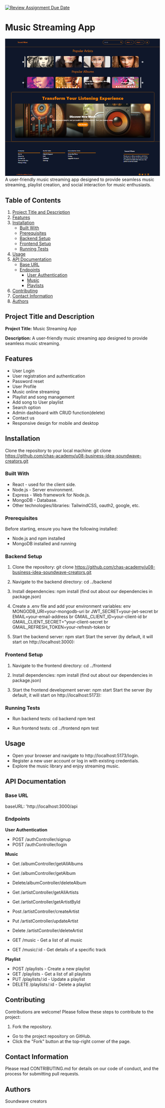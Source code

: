 [![Review Assignment Due Date](https://classroom.github.com/assets/deadline-readme-button-24ddc0f5d75046c5622901739e7c5dd533143b0c8e959d652212380cedb1ea36.svg)](https://classroom.github.com/a/_zMNInW_)

# Music Streaming App
![](frontend/soundwave-frontend/src/assets/Screenshot%202024-06-08%20143031.png)
A user-friendly music streaming app designed to provide seamless music streaming, playlist creation, and social interaction for music enthusiasts.

## Table of Contents
1. [Project Title and Description](#project-title-and-description)
2. [Features](#features)
3. [Installation](#installation)
    - [Built With](#built-with)
    - [Prerequisites](#prerequisites)
    - [Backend Setup](#backend-setup)
    - [Frontend Setup](#frontend-setup)
    - [Running Tests](#running-tests)
4. [Usage](#usage)
5. [API Documentation](#api-documentation)
    - [Base URL](#base-url)
    - [Endpoints](#endpoints)
        - [User Authentication](#user-authentication)
        - [Music](#music)
        - [Playlists](#playlists)
6. [Contributing](#contributing)
7. [Contact Information](#contact-information)
8. [Authors](#authors)

## Project Title and Description
**Project Title:** Music Streaming App

**Description:** 
A user-friendly music streaming app designed to provide seamless music streaming.

## Features
- User Login
- User registration and authentication
- Password reset
- User Profile
- Music online streaming
- Playlist and song management
- Add song to User playlist
- Search option
- Admin dashboard with CRUD function(delete)
- Contact us
- Responsive design for mobile and desktop

## Installation
Clone the repository to your local machine:
git clone https://github.com/chas-academy/u08-business-idea-soundwave-creators.git

### Built With
- React - used for the client side.
- Node.js - Server environment.
- Express - Web framework for Node.js.
- MongoDB - Database.
- Other technologies/libraries: TailwindCSS, oauth2, google,  etc.

### Prerequisites
Before starting, ensure you have the following installed:
- Node.js and npm installed
- MongoDB installed and running

### Backend Setup
1. Clone the repository:
   git clone https://github.com/chas-academy/u08-business-idea-soundwave-creators.git

2. Navigate to the backend directory:
cd ../backend

3. Install dependencies:
npm install (find out about our dependencies in package.json)

4. Create a .env file and add your environment variables:
env
MONGODB_URI=your-mongodb-uri
br
JWT_SECRET=your-jwt-secret
br
EMAIL=your-email-address
 br
GMAIL_CLIENT_ID=your-client-id
 br
GMAIL_CLIENT_SECRET="your-client-secret
 br
GMAIL_REFRESH_TOKEN=your-refresh-token
br

6. Start the backend server:
npm start
Start the server (by default, it will start on http://localhost:3000):

### Frontend Setup
1. Navigate to the frontend directory:
cd ../frontend
2. Install dependencies:
npm install (find out about our dependencies in package.json) 

3. Start the frontend development server:
npm start
Start the server (by default, it will start on http://localhost:5173):

### Running Tests
- Run backend tests:
cd backend
npm test 

- Run frontend tests:
cd ../frontend
npm test


## Usage
- Open your browser and navigate to http://localhost:5173/login.
- Register a new user account or log in with existing credentials.
- Explore the music library and enjoy streaming music.
## API Documentation

### Base URL
baseURL: 'http://localhost:3000/api
### Endpoints
**User Authentication**
- POST /authController/signup 
- POST /authController/login 

**Music**
- Get /albumController/getAllAlbums
- Get /albumController/getAlbum
- Delete/albumController/deleteAlbum

- Get /artistController/getAllArtists
- Get /artistController/getArtistById
- Post /artistController/createArtist
- Put /artistController/updateArtist
- Delete /artistController/deleteArtist


- GET /music - Get a list of all music
- GET /music/:id - Get details of a specific track

**Playlist**
- POST /playlists - Create a new playlist
- GET /playlists - Get a list of all playlists
- PUT /playlists/:id - Update a playlist
- DELETE /playlists/:id - Delete a playlist

## Contributing
Contributions are welcome! Please follow these steps to contribute to the project:

1. Fork the repository.

- Go to the project repository on GitHub.
- Click the "Fork" button at the top-right corner of the page.
## Contact Information
Please read CONTRIBUTING.md for details on our code of conduct, and the process for submitting pull requests.
## Authors
Soundwave creators

